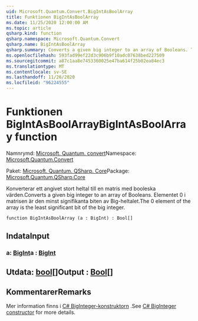 ```yaml
---
uid: Microsoft.Quantum.Convert.BigIntAsBoolArray
title: Funktionen BigIntAsBoolArray
ms.date: 11/25/2020 12:00:00 AM
ms.topic: article
qsharp.kind: function
qsharp.namespace: Microsoft.Quantum.Convert
qsharp.name: BigIntAsBoolArray
qsharp.summary: Converts a given big integer to an array of Booleans. The 0 element of the array is the least significant bit of the big integer.
ms.openlocfilehash: 593fad99ef22d3c906b9f10adc07638bed227509
ms.sourcegitcommit: a87c1aa8e7453360025e47ba614f25b02ea84ec3
ms.translationtype: MT
ms.contentlocale: sv-SE
ms.lasthandoff: 11/26/2020
ms.locfileid: "96224555"
---
```

# <a name="bigintasboolarray-function"></a><span data-ttu-id="36a67-102">Funktionen BigIntAsBoolArray</span><span class="sxs-lookup"><span data-stu-id="36a67-102">BigIntAsBoolArray function</span></span>

<span data-ttu-id="36a67-103">Namnrymd: [Microsoft. Quantum. convert](xref:Microsoft.Quantum.Convert)</span><span class="sxs-lookup"><span data-stu-id="36a67-103">Namespace: [Microsoft.Quantum.Convert](xref:Microsoft.Quantum.Convert)</span></span>

<span data-ttu-id="36a67-104">Paket: [Microsoft. Quantum. QSharp. Core](https://nuget.org/packages/Microsoft.Quantum.QSharp.Core)</span><span class="sxs-lookup"><span data-stu-id="36a67-104">Package: [Microsoft.Quantum.QSharp.Core](https://nuget.org/packages/Microsoft.Quantum.QSharp.Core)</span></span>


<span data-ttu-id="36a67-105">Konverterar ett angivet stort heltal till en matris med booleska värden.</span><span class="sxs-lookup"><span data-stu-id="36a67-105">Converts a given big integer to an array of Booleans.</span></span>
<span data-ttu-id="36a67-106">Elementet 0 i matrisen är den minst signifikanta biten av Big-heltalet.</span><span class="sxs-lookup"><span data-stu-id="36a67-106">The 0 element of the array is the least significant bit of the big integer.</span></span>

```qsharp
function BigIntAsBoolArray (a : BigInt) : Bool[]
```


## <a name="input"></a><span data-ttu-id="36a67-107">Indata</span><span class="sxs-lookup"><span data-stu-id="36a67-107">Input</span></span>

### <a name="a--bigint"></a><span data-ttu-id="36a67-108">a: [BigInt](xref:microsoft.quantum.lang-ref.bigint)</span><span class="sxs-lookup"><span data-stu-id="36a67-108">a : [BigInt](xref:microsoft.quantum.lang-ref.bigint)</span></span>





## <a name="output--bool"></a><span data-ttu-id="36a67-109">Utdata: [bool](xref:microsoft.quantum.lang-ref.bool)[]</span><span class="sxs-lookup"><span data-stu-id="36a67-109">Output : [Bool](xref:microsoft.quantum.lang-ref.bool)[]</span></span>



## <a name="remarks"></a><span data-ttu-id="36a67-110">Kommentarer</span><span class="sxs-lookup"><span data-stu-id="36a67-110">Remarks</span></span>

<span data-ttu-id="36a67-111">Mer information finns i [C# BigInteger-konstruktorn](https://docs.microsoft.com/dotnet/api/system.numerics.biginteger.-ctor?view=netframework-4.7.2#System_Numerics_BigInteger__ctor_System_Int64_) .</span><span class="sxs-lookup"><span data-stu-id="36a67-111">See [C# BigInteger constructor](https://docs.microsoft.com/dotnet/api/system.numerics.biginteger.-ctor?view=netframework-4.7.2#System_Numerics_BigInteger__ctor_System_Int64_) for more details.</span></span>